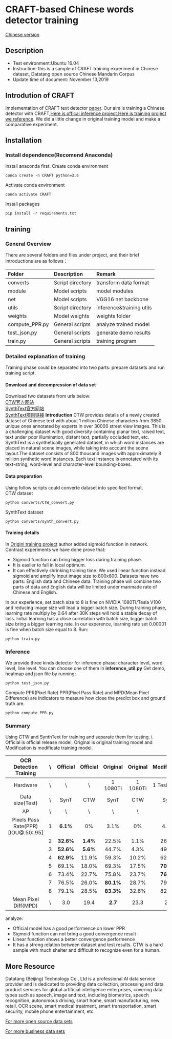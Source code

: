 # CRAFT-based Chinese words detector training

[Chinese version](https://github.com/datatang-ailab/datatang_CRAFT-based_Chinese_detector_training/blob/master/README.zh.md)
## Description

- Test environment:Ubuntu 16.04
- Instruction: this is a sample of CRAFT training experiment in Chinese dataset, Datatang open source Chinese Mandarin Corpus
- Update time of document: November 13,2019
## Introdution of CRAFT
Implementation of CRAFT text detector [paper](https://arxiv.org/abs/1904.01941). Our aim is training a Chinese detector with CRAFT,[Here is offical inference project](https://github.com/clovaai/CRAFT-pytorch),[Here is training project we reference](https://github.com/RubanSeven/CRAFT_keras). We did a little change in original training model and make a comparative experiment.

## Installation

### Install dependence(Recomend Anaconda)
Install anaconda first.
Create conda environment
```shell
conda create -n CRAFT python=3.6
```
Activate conda environment
```shell
conda activate CRAFT
```
Install packages
```shell
pip install -r requirements.txt
```

## training

### General Overview
There are several folders and files under project, and their brief introductions are as follows：

|Folder        |Description     |Remark                  |
|:-------------|:---------------|:-----------------------|
|converts      |Script directory|transform data format   |
|module        |Model scripts   |model modules           |
|net           |Model scripts   |VGG16 net backbone      |
|utils         |Script directory|inference&training utils|
|weights       |Model weights   |weights folder          |
|compute_PPR.py|General scripts |analyze trained model   |
|test_json.py  |General scripts |generate demo results   |
|train.py      |General scripts |training program        |

### Detailed explanation of training
Training phase could be separated into two parts: prepare datasets and run training script. 
#### Download and decompression of data set
Download two datasets from urls below:  
[CTW官方网站](https://ctwdataset.github.io/)  
[SynthText官方网站](http://www.robots.ox.ac.uk/~vgg/data/scenetext/)  
[SynthText项目链接](https://github.com/ankush-me/SynthText)
**Introduction**
 CTW provides details of a newly created dataset of Chinese text with about 1 million Chinese characters from 3850 unique ones annotated by experts in over 30000 street view images. This is a challenging dataset with good diversity containing planar text, raised text, text under poor illumination, distant text, partially occluded text, etc.   
 SynthText is a synthetically generated dataset, in which word instances are placed in natural scene images, while taking into account the scene layout.The dataset consists of 800 thousand images with approximately 8 million synthetic word instances. Each text instance is annotated with its text-string, word-level and character-level bounding-boxes. 
#### Data preparation
Using follow scripts could converte dataset into specified format.  
CTW dataset
```shell
python converts/CTW_convert.py
```
SynthText dataset
```shell
python converts/synth_convert.py
```
#### Training details
In [Originl training project](https://github.com/RubanSeven/CRAFT_keras) author added sigmoid function in network. Contrast experiments we have done prove that:
- Sigmoid function can bring bigger loss during training phase.
- It is easiler to fall in local optimum.
- It can effectively shrinking training time. 
We used linear function instead sigmoid and amplify input image size to 800x800. Datasets have two parts: English data and Chinese data. Training phase will combine two parts of data and English data will be limited under manmade rate of Chinese and English. 

In our experience, set batch size to 8 is fine on NVIDIA 1080TI/Tesla V100 and reducing image size will lead a bigger batch size. During training phase, learning rate multiply by 0.64 after 30K steps will hold a stable decay of loss. Initial learning has a close correlation with batch size, bigger batch size bring a bigger learning rate. In our experence, learning rate set 0.00001 is fine when batch size equal to 8.
Run:
```shell
python train.py
```
### Inference
We provide three kinds detector for inference phase: character level, word level, line level. You can choose one of them in **inference_util.py**
Get demo, heatmap and json file by running:
```shell
python test_json.py
```
Compute PPR(Pixel Rate)
PPR(Pixel Pass Rate) and MPD(Mean Pixel Difference) are indicators to measure how close the predict box and ground truth are. 
```shell
python compute_PPR.py 
```
### Summary
Using CTW and SynthText for training and separate them for testing.
i. Official is official release model, Original is original training model and Modification is modificate training model.

|OCR Detection Training| \ |Official|Official|Original |Original |Modification|Modification|
|:--------------------:|:-:|:------:|:------:|:-------:|:-------:|:----------:|:----------:|
|Hardware              | \ | \      | \      |1 1080Ti |1 1080Ti |1 Tesla v100|1 Tesla v100| 
|Data size(Test)       | \ |SynT    |CTW     |SynT     |CTW      |SynT        |CTW         |
|AP                    | \ | \      | \      |\        |\        |\           |\           |
|Pixels Pass Rate(PPR)[IOU@.50:.95]|1|**6.1%**|0%|3.1% |0%       |4.1%        |0%          |
|                      |2  |**32.6%**|**1.4%**|22.5%   |1.1%     |26.8%       |1.2%        |
|                      |3  |**52.6%**|**5.6%**|44.7%   |4.3%     |49.0%       |5.0%        |
|                      |4  |**62.9%**|11.9%  |59.3%    |10.2%    |62.5%       |**12.1%**   |
|                      |5  |69.1%   |18.0%   |69.3%    |17.5%    |**70.7%**   |**21.9%**   |
|                      |6  |73.4%   |22.7%   |75.8%    |23.7%    |**76.0%**   |**28.2%**   |
|                      |7  |76.5%   |26.0%   |**80.1%**|28.7%    |79.6%       |**32.9%**   |
|                      |8  |79.1%   |28.5%   |**83.3%**|32.6%    |82.3%       |**37.0%**   |
|Mean Pixel Diff(MPD)  | \ |3.0     |19.4    |**2.7**  |23.3     |2.8         |**19.2**    |
analyze:
 - Official model has a good performence on lower PPR
 - Sigmoid function can not bring a good convergence result
 - Linear function shows a better convergence performence 
 - It has a strong relation between dataset and test results. CTW is a hard sample with much shelter and difficult to recognize even for a human.  

## More Resource

Datatang (Beijing) Technology Co., Ltd is a professional AI data service provider and is dedicated to providing data collection, processing and data product services for global artificial intelligence enterprises, covering data types such as speech, image and text, including biometrics, speech recognition, autonomous driving, smart home, smart manufacturing, new retail, OCR scene, smart medical treatment, smart transportation, smart security, mobile phone entertainment, etc.

[For more open source data sets](https://www.datatang.com/webfront/opensource.html)

[For more business data sets](https://www.datatang.com/webfront/datatang_dataset.html)
